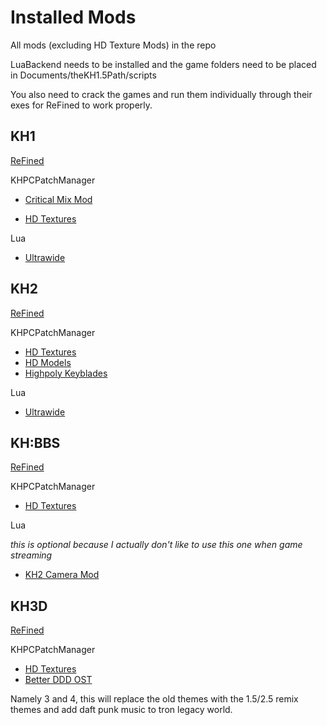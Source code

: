 # Installed Mods

All mods (excluding HD Texture Mods) in the repo

LuaBackend needs to be installed and the game folders need to be placed in Documents/theKH1.5Path/scripts

You also need to crack the games and run them individually through their exes for ReFined to work properly.

## KH1

[ReFined](https://github.com/TopazTK/KH-ReFined)

KHPCPatchManager

- [Critical Mix Mod](https://www.nexusmods.com/kingdomheartsfinalmix/mods/93?tab=description)

- [HD Textures](https://www.nexusmods.com/kingdomheartsfinalmix/mods/4?tab=description)

Lua

- [Ultrawide](https://www.nexusmods.com/kingdomheartsfinalmix/mods/51?tab=description)

## KH2

[ReFined](https://github.com/TopazTK/KH-ReFined)

KHPCPatchManager

- [HD Textures](https://www.nexusmods.com/kingdomhearts2finalmix/mods/17)
- [HD Models](https://www.nexusmods.com/kingdomhearts2finalmix/mods/120)
- [Highpoly Keyblades](https://www.nexusmods.com/kingdomhearts2finalmix/mods/92)

Lua

- [Ultrawide](https://www.nexusmods.com/kingdomhearts2finalmix/mods/77)

## KH:BBS

[ReFined](https://github.com/TopazTK/KH-ReFined)

KHPCPatchManager

- [HD Textures](https://www.nexusmods.com/kingdomheartsbirthbysleepfinalmix/mods/3)

Lua

_this is optional because I actually don't like to use this one when game streaming_

- [KH2 Camera Mod](https://www.nexusmods.com/kingdomhearts2finalmix/mods/17)

## KH3D

[ReFined](https://github.com/TopazTK/KH-ReFined)

KHPCPatchManager

- [HD Textures](https://www.nexusmods.com/kingdomheartsbirthbysleepfinalmix/mods/3)
- [Better DDD OST](https://www.nexusmods.com/kingdomheartsdreamdropdistancehd/mods/16)

Namely 3 and 4, this will replace the old themes with the 1.5/2.5 remix themes and add daft punk music to tron legacy world.
